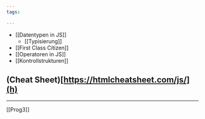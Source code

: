 ```yaml
---
tags:

---
```


- [[Datentypen in JS]]
	- [[Typisierung]]
- [[First Class Citizen]]
- [[Operatoren in JS]]
- [[Kontrollstrukturen]]

## (Cheat Sheet)[https://htmlcheatsheet.com/js/](h)

---
[[Prog3]]